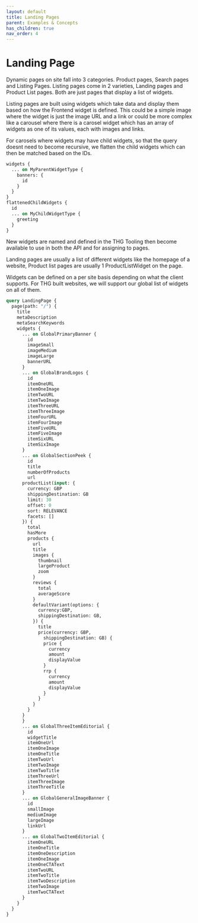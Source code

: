 ```yaml
---
layout: default
title: Landing Pages
parent: Examples & Concepts
has_children: true
nav_order: 4
---
```


# Landing Page
Dynamic pages on site fall into 3 categories. Product pages, Search pages and Listing Pages. Listing pages come in 2 varieties, Landing pages and Product List pages. Both are just pages that display a list of widgets.

Listing pages are built using widgets which take data and display them based on how the Frontend widget is defined. This could be a simple image where the widget is just the image URL and a link or could be more complex like a carousel where there is a carosel widget which has an array of widgets as one of its values, each with images and links.

For carosels where widgets may have child widgets, so that the query doesnt need to become recursive, we flatten the child widgets which can then be matched based on the IDs.

```graphql
widgets {
  ... on MyParentWidgetType {
    banners: {
      id
    }
  }
}
flattenedChildWidgets {
  id
  ... on MyChildWidgetType {
    greeting
  }
}
```

New widgets are named and defined in the THG Tooling then become available to use in both the API and for assigning to pages.

Landing pages are usually a list of different widgets like the homepage of a website, Product list pages are usually 1 ProductListWidget on the page.

Widgets can be defined on a per site basis depending on what the client supports. For THG built websites, we will support our global list of widgets on all of them.

```graphql
query LandingPage {
  page(path: "/") {
    title
    metaDescription
    metaSearchKeywords
    widgets {
      ... on GlobalPrimaryBanner {
        id
        imageSmall
        imageMedium
        imageLarge
        bannerURL
      }
      ... on GlobalBrandLogos {
        id
        itemOneURL
        itemOneImage
        itemTwoURL
        itemTwoImage
        itemThreeURL
        itemThreeImage
        itemFourURL
        itemFourImage
        itemFiveURL
        itemFiveImage
        itemSixURL
        itemSixImage
      }
      ... on GlobalSectionPeek {
        id
        title
        numberOfProducts
        url
      productList(input: {
        currency: GBP
        shippingDestination: GB
        limit: 30
        offset: 0
        sort: RELEVANCE
        facets: []          
      }) {
        total
        hasMore
        products {
          url
          title
          images {
            thumbnail
            largeProduct
            zoom
          }
          reviews {
            total
            averageScore
          }
          defaultVariant(options: {
            currency:GBP,
            shippingDestination: GB,
          }) {
            title
            price(currency: GBP, 
              shippingDestination: GB) {
              price {
                currency
                amount
                displayValue
              }
              rrp {
                currency
                amount
                displayValue
              }
            }
          }
        }
      }
      }
      ... on GlobalThreeItemEditorial {
        id
        widgetTitle
        itemOneUrl
        itemOneImage
        itemOneTitle
        itemTwoUrl
        itemTwoImage
        itemTwoTitle
        itemThreeUrl
        itemThreeImage
        itemThreeTitle
      }
      ... on GlobalGeneralImageBanner {
        id
        smallImage
        mediumImage
        largeImage
        linkUrl
      }
      ... on GlobalTwoItemEditorial {
        itemOneURL
        itemOneTitle
        itemOneDescription
        itemOneImage
        itemOneCTAText
        itemTwoURL
        itemTwoTitle
        itemTwoDescription
        itemTwoImage
        itemTwoCTAText
      }
    }
  }
}
```
